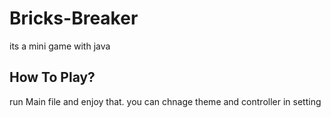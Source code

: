 # Bricks-Breaker
its a mini game with java
## How  To Play?
run Main file and enjoy that.
you can chnage theme and controller in setting
